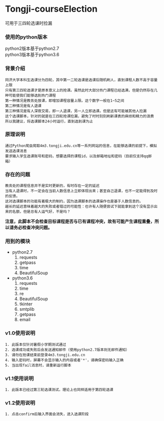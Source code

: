# Tongji-courseElection
可用于三四轮选课时捡漏

### 使用的python版本
python2版本基于python2.7  
python3版本基于python3.6

### 背景介绍
    同济大学本科生选课分为四轮，其中第一二轮选课是选课后随机刷人，直到课程人数不高于容量上限
    只有第三四轮选课才是原本意义上的抢课。虽然此时大部分热门课程已经选满，但是仍然存在几种可能使我们能够选到热门课程
    第一种情况是教务处放课，即增加课程容量上限。这个数字一般在1~5之间
    第二种情况是有人退课
    第三种情况是有人深夜交易，即一人退课，另一人立即选课。但是这有可能被其他人捡漏
    这个选课脚本，针对的就是在三四轮抢课捡漏，避免了时时刻刻刷新课表的麻烦和精力的浪费
    所以我建议，将选课脚本24小时运行，直到选到课为止

### 原理说明
    通过Python爬虫爬取4m3.tongji.edu.cn等一系列网站的信息，在能够选课的前提下，模拟发送选课消息
    要求输入学生选课账号和密码，想要选择的课程id，以及邮箱地址和密码（目前仅支持qq邮箱）    

### 存在的问题
    教务处的课程信息并不是实时更新的，有时存在一定的延迟
    当有人退课时，不一定会在当前人数信息上立即体现出来；甚至自己退课，也不一定能得到及时的反馈。
    这对选课脚本的功能有着极大的制约，因为选课脚本的选课操作也是基于人数信息的。
    越长的延迟意味着越大的失败或者错过的可能性：也许有人随便尝试下就能拿到这个没有显示出来的名额，但是总有人运气好，不是吗？
**注意，此脚本不会检查目标课程是否与已有课程冲突，故有可能产生课程重叠，所以请务必检查冲突问题。**

### 用到的模块
- python2.7
	1. requests
	2. getpass
	3. time
	4. BeautifulSoup
- python3.6
	1. requests
	2. time
	3. re
	4. BeautifulSoup
	5. tkinter
	6. smtplib
	6. getpass
	7. email

### v1.0使用说明
    1. 此版本仅针对暑假小学期测试通过
    2. 选课成功或失败后会发送通知邮件（使用python2.7版本则无邮件通知）
    3. 请勿在抢课结束前登录4m3.tongji.edu.cn
    4. 输入密码时，屏幕不会显示输入的内容或者'*'，请确保密码输入正确
    5. 当出现fail消息时，请重新运行脚本

### v1.1使用说明
	1. 此版本已经过第三轮选课测试，理论上也同样适用于第四轮选课

### v1.2使用说明
	1. 点击confirm后输入界面会消失，进入选课阶段

